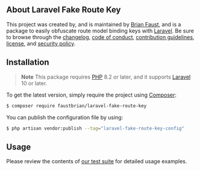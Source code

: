 ## About Laravel Fake Route Key

This project was created by, and is maintained by [Brian Faust](https://github.com/faustbrian), and is a package to easily obfuscate route model binding keys with [Laravel](https://laravel.com). Be sure to browse through the [changelog](CHANGELOG.md), [code of conduct](.github/CODE_OF_CONDUCT.md), [contribution guidelines](.github/CONTRIBUTING.md), [license](LICENSE), and [security policy](.github/SECURITY.md).

## Installation

> **Note**
> This package requires [PHP](https://www.php.net/) 8.2 or later, and it supports [Laravel](https://laravel.com/) 10 or later.

To get the latest version, simply require the project using [Composer](https://getcomposer.org/):

```bash
$ composer require faustbrian/laravel-fake-route-key
```

You can publish the configuration file by using:

```bash
$ php artisan vendor:publish --tag="laravel-fake-route-key-config"
```

## Usage

Please review the contents of [our test suite](/tests) for detailed usage examples.
